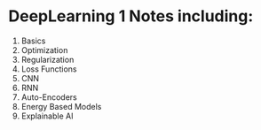 # DeepLearning 1 Notes including:

1. Basics
2. Optimization
3. Regularization
4. Loss Functions
5. CNN
6. RNN
7. Auto-Encoders
8. Energy Based Models
9. Explainable AI
